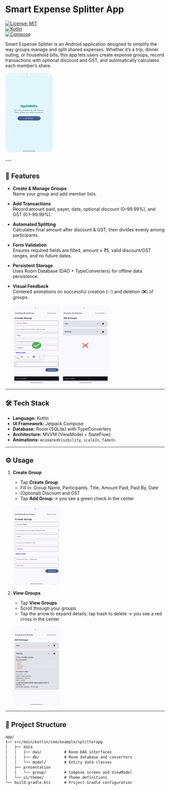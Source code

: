 # Smart Expense Splitter App

[![License: MIT](https://img.shields.io/badge/License-MIT-blue.svg)](./LICENSE)  
[![Kotlin](https://img.shields.io/badge/Kotlin-1.8.0-blue.svg)](https://kotlinlang.org/)  
[![Compose](https://img.shields.io/badge/Jetpack%20Compose-1.5.0-purple.svg)](https://developer.android.com/jetpack/compose)  

Smart Expense Splitter is an Android application designed to simplify the way groups manage and split shared expenses. Whether it’s a trip, dinner outing, or household bills, this app lets users create expense groups, record transactions with optional discount and GST, and automatically calculates each member’s share.
<p>
  <img src="assets/splitbills.png" width="150" height="250"/>
</p>
---

## 🚀 Features

- **Create & Manage Groups**  
  Name your group and add member lists.  

- **Add Transactions**  
  Record amount paid, payer, date, optional discount (0–99.99%), and GST (0.1–99.99%).  

- **Automated Splitting**  
  Calculates final amount after discount & GST, then divides evenly among participants.  

- **Form Validation**  
  Ensures required fields are filled, amount ≥ ₹5, valid discount/GST ranges, and no future dates.  
 
- **Persistent Storage**  
  Uses Room Database (DAO + TypeConverters) for offline data persistence.

- **Visual Feedback**  
  Centered animations on successful creation (✅) and deletion (❌) of groups.  
  
  <img src="assets/create_animation.png" width="150" height="250"/>

  <img src="assets/delete_animation.png" width="150" height="250"/>


---

## 🛠️ Tech Stack

- **Language:** Kotlin  
- **UI Framework:** Jetpack Compose  
- **Database:** Room (SQLite) with TypeConverters  
- **Architecture:** MVVM (ViewModel + StateFlow)  
- **Animations:** `AnimatedVisibility`, `scaleIn`, `fadeIn`

---

## ⚙️ Usage

1. **Create Group**  
   - Tap **Create Group**  
   - Fill in: Group Name, Participants, Title, Amount Paid, Paid By, Date  
   - (Optional) Discount and GST  
   - Tap **Add Group** → you see a green check in the center  
   <p>
   <img src="assets/create_group_demo.png" width="150" height="250"/>
   </p>


2. **View Groups**  
   - Tap **View Groups**  
   - Scroll through your groups  
   - Tap the arrow to expand details; tap trash to delete → you see a red cross in the center  
   <p>
   <img src="assets/view_groups_demo.png" width="150" height="250"/>
   </p>


---

## 📁 Project Structure

```text
app/
├── src/main/kotlin/com/example/splitterapp
│   ├── data
│   │   ├── dao/          # Room DAO interfaces
│   │   ├── db/           # Room database and converters
│   │   └── model/        # Entity data classes
│   ├── presentation
│   │   └── group/        # Compose screen and ViewModel
│   └── ui/theme/         # Theme definitions
└── build.gradle.kts      # Project Gradle configuration
